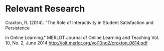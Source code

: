 # Relevant Research

Craxton, R. (2014). "The Role of Interactivity in Student Satisfaction and Persistence 

in Online Learning." MERLOT Journal of Online Learning and Teaching Vol. 10, No. 2, June 2014 [](http://jolt.merlot.org/vol10no2/croxton_0614.pdf)http://jolt.merlot.org/vol10no2/croxton_0614.pdf